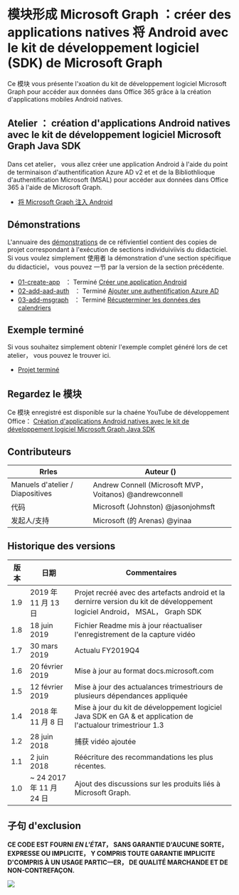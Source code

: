 # <a name="module-de-formation-microsoft-graph-crer-des-applications-natives-pour-android-avec-le-kit-de-dveloppement-logiciel-sdk-de-microsoft-graph"></a>模块形成 Microsoft Graph ：créer des applications natives 将 Android avec le kit de développement logiciel (SDK) de Microsoft Graph

Ce 模块 vous présente l'xoation du kit de développement logiciel Microsoft Graph pour accéder aux données dans Office 365 grâce à la création d'applications mobiles Android natives.

## <a name="atelier-cration-dapplications-android-natives-avec-le-kit-de-dveloppement-logiciel-microsoftgraph-java-sdk"></a>Atelier ： création d'applications Android natives avec le kit de développement logiciel Microsoft Graph Java SDK

Dans cet atelier， vous allez créer une application Android à l'aide du point de terminaison d'authentification Azure AD v2 et et de la Bibliothlioque d'authentification Microsoft (MSAL) pour accéder aux données dans Office 365 à l'aide de Microsoft Graph.

- [将 Microsoft Graph 注入 Android](https://docs.microsoft.com/graph/tutorials/android)

## <a name="dmonstrations"></a>Démonstrations

L'annuaire des [démonstrations](./demos) de ce réfivientiel contient des copies de projet correspondant à l'exécution de sections individuiviivis du didacticiel. Si vous voulez simplement 使用者 la démonstration d'une section spécifique du didacticiel， vous pouvez 一节 par la version de la section précédente.

- [01-create-app](demos/01-create-app)   ： Terminé [Créer une application Android](https://docs.microsoft.com/graph/tutorials/android?tutorial-step=1)
- [02-add-aad-auth](demos/02-add-aad-auth)   ： Terminé [Ajouter une authentification Azure AD](https://docs.microsoft.com/graph/tutorials/android?tutorial-step=3)
- [03-add-msgraph](demos/03-add-msgraph)   ： Terminé [Récupterminer les données des calendriers](https://docs.microsoft.com/graph/tutorials/android?tutorial-step=4)

## <a name="exemple-termin"></a>Exemple terminé

Si vous souhaitez simplement obtenir l'exemple complet généré lors de cet atelier， vous pouvez le trouver ici.

- [Projet terminé](demos/03-add-msgraph)

## <a name="regardez-le-module"></a>Regardez le 模块

Ce 模块 enregistré est disponible sur la chaéne YouTube de développement Office： [Création d'applications Android natives avec le kit de développement logiciel Microsoft Graph Java SDK](https://youtu.be/BLmOmv4FSsQ)

## <a name="contributeurs"></a>Contributeurs

| Rrles | Auteur ()  |
| -------------------- | ------------------------------------------------------- |
| Manuels d'atelier / Diapositives | Andrew Connell (Microsoft MVP，Voitanos) @andrewconnell |
| 代码 | Microsoft (Johnston) @jasonjohmsft |
| 发起人/支持 | Microsoft (的 Arenas) @yinaa |

## <a name="historique-des-versions"></a>Historique des versions

| 版本 | 日期 | Commentaires |
| ------- | ------------------ | -------------------------------------------------------------------------- |
| 1.9 | 2019 年 11 月 13 日 | Projet recréé avec des artefacts android et la dernirre version du kit de développement logiciel Android， MSAL， Graph SDK |
| 1.8 | 18 juin 2019 | Fichier Readme mis à jour réactualiser l'enregistrement de la capture vidéo |
| 1.7 | 30 mars 2019 | Actualu FY2019Q4 |
| 1.6 | 20 février 2019 | Mise à jour au format docs.microsoft.com |
| 1.5 | 12 février 2019 | Mise à jour des actualances trimestriours de plusieurs dépendances appliquée |
| 1.4 | 2018 年 11 月 8 日 | Mise à jour du kit de développement logiciel Java SDK en GA & et application de l'actualour trimestriour 1.3 | 12 9embre 2018 | Remplacement du kit de développement logiciel Graph Android avec Graph Kit de développement logiciel Java & application de l'actualiel trimestrioid |
| 1.2 | 28 juin 2018 | 捕获 vidéo ajoutée |
| 1.1 | 2 juin 2018 | Réécriture des recommandations les plus récentes. |
| 1.0 | ~ 24 2017 年 11 月 24 日 | Ajout des discussions sur les produits liés à Microsoft Graph. |

## <a name="clause-dexclusion"></a>子句 d'exclusion

**CE CODE EST FOURNI _EN L'ÉTAT_， SANS GARANTIE D'AUCUNE SORTE， EXPRESSE OU IMPLICITE， Y COMPRIS TOUTE GARANTIE IMPLICITE D'COMPRIS À UN USAGE PARTIC一ER， DE QUALITÉ MARCHANDE ET DE NON-CONTREFAÇON.**

<!-- markdownlint-disable MD033 -->
<img src="https://telemetry.sharepointpnp.com/msgraph-training-android" />
